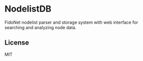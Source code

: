 # NodelistDB

FidoNet nodelist parser and storage system with web interface for searching and analyzing node data.

## License

MIT